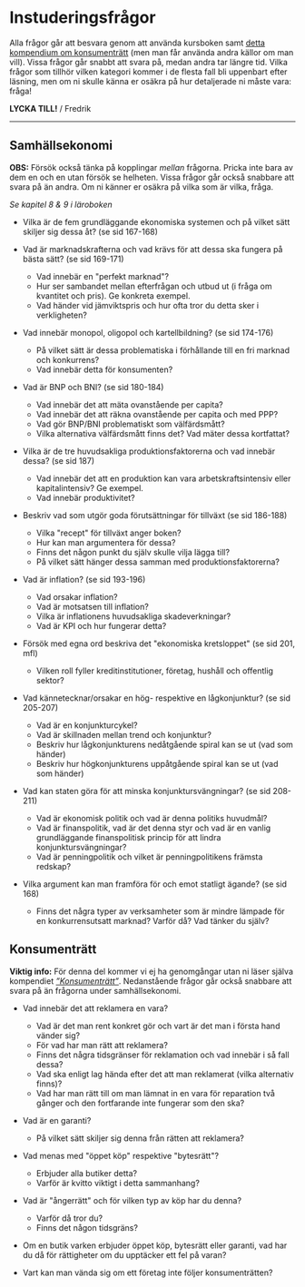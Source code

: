 # Instuderingsfrågor

Alla frågor går att besvara genom att använda kursboken samt [detta kompendium om konsumenträtt](../material/resurser/konsumentratt_kompendium.pdf) (men man får använda andra källor om man vill). Vissa frågor går snabbt att svara på, medan andra tar längre tid. Vilka frågor som tillhör vilken kategori kommer i de flesta fall bli uppenbart efter läsning, men om ni skulle känna er osäkra på hur detaljerade ni måste vara: fråga!

**LYCKA TILL!**
/ Fredrik

***

## Samhällsekonomi

**OBS:** Försök också tänka på kopplingar _mellan_ frågorna. Pricka inte bara av dem en och en utan försök se helheten. Vissa frågor går också snabbare att svara på än andra. Om ni känner er osäkra på vilka som är vilka, fråga. 

*Se kapitel 8 & 9 i läroboken*

- Vilka är de fem grundläggande ekonomiska systemen och på vilket sätt skiljer sig dessa åt? (se sid 167-168)

- Vad är marknadskrafterna och vad krävs för att dessa ska fungera på bästa sätt? (se sid 169-171)
    - Vad innebär en "perfekt marknad"?
    - Hur ser sambandet mellan efterfrågan och utbud ut (i fråga om kvantitet och pris). Ge konkreta exempel.
    - Vad händer vid jämviktspris och hur ofta tror du detta sker i verkligheten?

- Vad innebär monopol, oligopol och kartellbildning? (se sid 174-176)
    - På vilket sätt är dessa problematiska i förhållande till en fri marknad och konkurrens?
    - Vad innebär detta för konsumenten?

- Vad är BNP och BNI? (se sid 180-184)
    - Vad innebär det att mäta ovanstående per capita?
    - Vad innebär det att räkna ovanstående per capita och med PPP?
    - Vad gör BNP/BNI problematiskt som välfärdsmått?
    - Vilka alternativa välfärdsmått finns det? Vad mäter dessa kortfattat?

- Vilka är de tre huvudsakliga produktionsfaktorerna och vad innebär dessa? (se sid 187)
    - Vad innebär det att en produktion kan vara arbetskraftsintensiv eller kapitalintensiv? Ge exempel.
    - Vad innebär produktivitet? 

- Beskriv vad som utgör goda förutsättningar för tillväxt (se sid 186-188)
    - Vilka "recept" för tillväxt anger boken? 
    - Hur kan man argumentera för dessa?
    - Finns det någon punkt du själv skulle vilja lägga till?
    - På vilket sätt hänger dessa samman med produktionsfaktorerna?

- Vad är inflation? (se sid 193-196)
    - Vad orsakar inflation?
    - Vad är motsatsen till inflation?
    - Vilka är inflationens huvudsakliga skadeverkningar?
    - Vad är KPI och hur fungerar detta?

- Försök med egna ord beskriva det "ekonomiska kretsloppet" (se sid 201, mfl)
    - Vilken roll fyller kreditinstitutioner, företag, hushåll och offentlig sektor?

- Vad kännetecknar/orsakar en hög- respektive en lågkonjunktur? (se sid 205-207)
    - Vad är en konjunkturcykel?
    - Vad är skillnaden mellan trend och konjunktur?
    - Beskriv hur lågkonjunkturens nedåtgående spiral kan se ut (vad som händer)
    - Beskriv hur högkonjunkturens uppåtgående spiral kan se ut (vad som händer)

- Vad kan staten göra för att minska konjunktursvängningar? (se sid 208-211)
    - Vad är ekonomisk politik och vad är denna politiks huvudmål?
    - Vad är finanspolitik, vad är det denna styr och vad är en vanlig grundläggande finanspolitisk princip för att lindra konjunktursvängningar?
    - Vad är penningpolitik och vilket är penningpolitikens främsta redskap?

- Vilka argument kan man framföra för och emot statligt ägande? (se sid 168)
    - Finns det några typer av verksamheter som är mindre lämpade för en konkurrensutsatt marknad? Varför då? Vad tänker du själv?



## Konsumenträtt
**Viktig info:** För denna del kommer vi ej ha genomgångar utan ni läser själva kompendiet *[”Konsumenträtt”](../material/resurser/konsumentratt_kompendium.pdf)*. Nedanstående frågor går också snabbare att svara på än frågorna under samhällsekonomi.

- Vad innebär det att reklamera en vara?
    - Vad är det man rent konkret gör och vart är det man i första hand vänder sig?
    - För vad har man rätt att reklamera?
    - Finns det några tidsgränser för reklamation och vad innebär i så fall dessa?
    - Vad ska enligt lag hända efter det att man reklamerat (vilka alternativ finns)?
    - Vad har man rätt till om man lämnat in en vara för reparation två gånger och den fortfarande inte fungerar som den ska?

- Vad är en garanti? 
	* På vilket sätt skiljer sig denna från rätten att reklamera?

- Vad menas med "öppet köp" respektive "bytesrätt"?
    - Erbjuder alla butiker detta?
    - Varför är kvitto viktigt i detta sammanhang?

- Vad är "ångerrätt" och för vilken typ av köp har du denna?
    - Varför då tror du?
    - Finns det någon tidsgräns?

- Om en butik varken erbjuder öppet köp, bytesrätt eller garanti, vad har du då för rättigheter om du upptäcker ett fel på varan?

- Vart kan man vända sig om ett företag inte följer konsumenträtten?

<!--Borttagna instuderingsfrågor: Konsumenträtt

- Vad gäller då man köper något av en privatperson?

- Vad är en dröjsmålsränta och vad är en betalningsanmärkning?

  - På vilket sätt kan en betalningsanmärkning vara problematiskt för individen?

- Vid vilken ålder får man enligt lag sluta ett avtal och vad innebär en bindningstid?

-->

